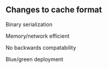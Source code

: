 ##  Changes to cache format

Binary serialization <!-- .element: class="fragment" data-fragment-index="1" -->

Memory/network efficient <!-- .element: class="fragment" data-fragment-index="2" -->

No backwards compatability <!-- .element: class="fragment" data-fragment-index="3" -->

Blue/green deployment <!-- .element: class="fragment" data-fragment-index="4" -->
